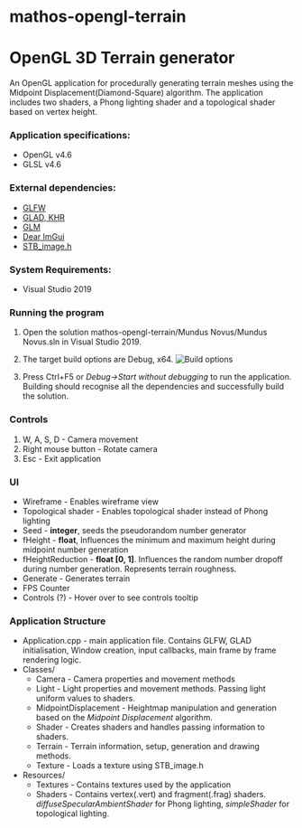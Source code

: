 # mathos-opengl-terrain

# OpenGL 3D Terrain generator

An OpenGL application for procedurally generating terrain meshes using the Midpoint Displacement(Diamond-Square) algorithm. The application includes two shaders, a Phong lighting shader and a topological shader based on vertex height. 

### Application specifications:
* OpenGL v4.6
* GLSL v4.6

### External dependencies:
* [GLFW](https://www.glfw.org/)
* [GLAD, KHR](https://github.com/Dav1dde/glad)
* [GLM](https://glm.g-truc.net/0.9.9/index.html)
* [Dear ImGui](https://github.com/ocornut/imgui)
* [STB_image.h](https://github.com/nothings/stb/blob/master/stb_image.h)

### System Requirements:
* Visual Studio 2019

### Running the program
1. Open the solution mathos-opengl-terrain/Mundus Novus/Mundus Novus.sln in Visual Studio 2019.
2. The target build options are Debug, x64.
![Build options](https://puu.sh/Gmlox/90fe9cdc9f.png)

3. Press Ctrl+F5 or *Debug->Start without debugging* to run the application. Building should recognise all the dependencies and successfully build the solution. 

### Controls
1. W, A, S, D - Camera movement
2. Right mouse button - Rotate camera
3. Esc - Exit application

### UI
* Wireframe - Enables wireframe view
* Topological shader - Enables topological shader instead of Phong lighting
* Seed - **integer**, seeds the pseudorandom number generator
* fHeight - **float**, Influences the minimum and maximum height during midpoint number generation
* fHeightReduction - **float [0, 1]**. Influences the random number dropoff during number generation. Represents terrain roughness.
* Generate - Generates terrain
* FPS Counter
* Controls (?) - Hover over to see controls tooltip

### Application Structure
* Application.cpp - main application file. Contains GLFW, GLAD initialisation, Window creation, input callbacks, main frame by frame rendering logic.
* Classes/
  * Camera - Camera properties and movement methods
  * Light - Light properties and movement methods. Passing light uniform values to shaders.
  * MidpointDisplacement - Heightmap manipulation and generation based on the *Midpoint Displacement* algorithm.
  * Shader - Creates shaders and handles passing information to shaders.
  * Terrain - Terrain information, setup, generation and drawing methods.
  * Texture - Loads a texture using STB_image.h
* Resources/ 
  * Textures - Contains textures used by the application
  * Shaders - Contains vertex(.vert) and fragment(.frag) shaders. *diffuseSpecularAmbientShader* for Phong lighting, *simpleShader* for topological lighting.
